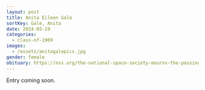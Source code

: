 ```yaml
---
layout: post
title: Anita Eileen Gale
sortKey: Gale, Anita
date: 2024-05-19
categories:
  - class-of-1969
images:
  - /assets/anitagalepics.jpg
gender: female
obituary: https://nss.org/the-national-space-society-mourns-the-passing-of-ceo-anita-gale/
---
```

E﻿ntry coming soon.